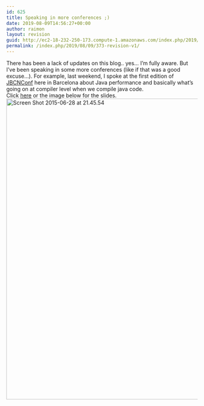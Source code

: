 ```yaml
---
id: 625
title: Speaking in more conferences ;)
date: 2019-08-09T14:56:27+00:00
author: raimon
layout: revision
guid: http://ec2-18-232-250-173.compute-1.amazonaws.com/index.php/2019/08/09/373-revision-v1/
permalink: /index.php/2019/08/09/373-revision-v1/
---
```

There has been a lack of updates on this blog.. yes&#8230; I&#8217;m fully aware. But I&#8217;ve been speaking in some more conferences (like if that was a good excuse&#8230;). For example, last weekend, I spoke at the first edition of [JBCNConf](http://www.jbcnconf.com/) here in Barcelona about Java performance and basically what&#8217;s going on at compiler level when we compile java code.  
Click <a href="http://ec2-18-232-250-173.compute-1.amazonaws.com/wp-content/uploads/2015/07/2015_06_jbcnconf.pdf" target="_blank" rel="noopener noreferrer">here</a> or the image below for the slides.  
<a href="http://ec2-18-232-250-173.compute-1.amazonaws.com/wp-content/uploads/2015/07/2015_06_jbcnconf.pdf" target="_blank" rel="noopener noreferrer"><img loading="lazy" src="http://ec2-18-232-250-173.compute-1.amazonaws.com/wp-content/uploads/2015/07/screen-shot-2015-06-28-at-21-45-54.png" alt="Screen Shot 2015-06-28 at 21.45.54" width="1414" height="792" class="alignnone size-full wp-image-376" srcset="http://blog.rafols.org/wp-content/uploads/2015/07/screen-shot-2015-06-28-at-21-45-54.png 1414w, http://blog.rafols.org/wp-content/uploads/2015/07/screen-shot-2015-06-28-at-21-45-54-300x168.png 300w, http://blog.rafols.org/wp-content/uploads/2015/07/screen-shot-2015-06-28-at-21-45-54-768x430.png 768w, http://blog.rafols.org/wp-content/uploads/2015/07/screen-shot-2015-06-28-at-21-45-54-1024x574.png 1024w" sizes="(max-width: 1414px) 100vw, 1414px" /></a>
